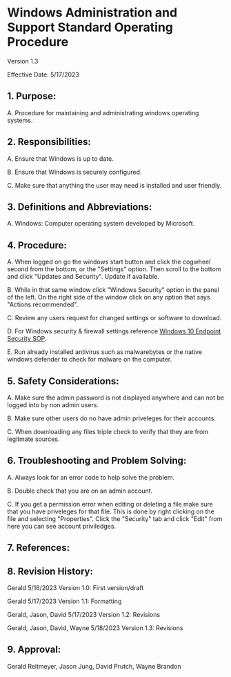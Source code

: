# Windows Administration and Support Standard Operating Procedure

Version 1.3

Effective Date: 5/17/2023

## 1. Purpose:

  A. Procedure for maintaining and administrating windows operating systems.

## 2. Responsibilities:

   A. Ensure that Windows is up to date.
   
   B. Ensure that Windows is securely configured.
   
   C. Make sure that anything the user may need is installed and user friendly.
   
## 3. Definitions and Abbreviations:

  A. Windows: Computer operating system developed by Microsoft.
   
## 4. Procedure:

  A. When logged on go the windows start button and click the cogwheel second from the bottom, or the "Settings" option. Then scroll to the bottom and click "Updates and Security". Update if available.
     
  B. While in that same window click "Windows Security" option in the panel of the left. On the right side of the window click on any option that says "Actions recommended".
     
  C. Review any users request for changed settings or software to download.
  
  D. For Windows security & firewall settings reference [Windows 10 Endpoint Security SOP](https://github.com/201d8-team1/Documentation/blob/main/SOPs/Windows_10_Endpoint_Security_SOP.md).
  
  E. Run already installed antivirus such as malwarebytes or the native windows defender to check for malware on the computer.
   
## 5. Safety Considerations:

  A. Make sure the admin password is not displayed anywhere and can not be logged into by non admin users.
     
  B. Make sure other users do no have admin priveleges for their accounts.
     
  C. When downloading any files triple check to verify that they are from legitmate sources.

## 6. Troubleshooting and Problem Solving:

  A. Always look for an error code to help solve the problem.
     
  B. Double check that you are on an admin account.
     
  C. If you get a permission error when editing or deleting a file make sure that you have priveleges for that file. This is done by right clicking on the file and selecting "Properties". Click the "Security" tab and click "Edit" from here you can see account priviledges.

## 7. References:

## 8. Revision History:

   Gerald 5/16/2023 Version 1.0: First version/draft
   
   Gerald 5/17/2023 Version 1.1: Formatting
   
   Gerald, Jason, David 5/17/2023 Version 1.2: Revisions
   
   Gerald, Jason, David, Wayne 5/18/2023 Version 1.3: Revisions

## 9. Approval:

   Gerald Reitmeyer, Jason Jung, David Prutch, Wayne Brandon
   
